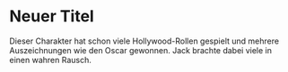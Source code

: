 # Neuer Titel

Dieser Charakter hat schon viele Hollywood-Rollen gespielt und mehrere Auszeichnungen wie den Oscar gewonnen.
Jack brachte dabei viele in einen wahren Rausch.
